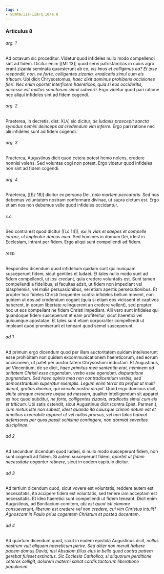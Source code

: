 ```yaml
---
tags : 
- Summa/IIa-IIæ/q.10/a.8
---
```


### Articulus 8

###### arg. 1
Ad octavum sic proceditur. Videtur quod infideles nullo modo compellendi sint ad fidem. Dicitur enim [[Mt 13]] quod servi patrisfamilias in cuius agro erant zizania seminata quaesierunt ab eo, *vis imus et colligimus ea? Et ipse respondit, non, ne forte, colligentes zizania, eradicetis simul cum eis triticum*. Ubi dicit Chrysostomus, *haec dixit dominus prohibens occisiones fieri. Nec enim oportet interficere haereticos, quia si eos occideritis, necesse est multos sanctorum simul subverti*. Ergo videtur quod pari ratione nec aliqui infideles sint ad fidem cogendi.

###### arg. 2
Praeterea, in decretis, dist. XLV, sic dicitur, *de Iudaeis praecepit sancta synodus nemini deinceps ad credendum vim inferre*. Ergo pari ratione nec alii infideles sunt ad fidem cogendi.

###### arg. 3
Praeterea, Augustinus dicit quod cetera potest homo nolens, credere nonnisi volens. Sed voluntas cogi non potest. Ergo videtur quod infideles non sint ad fidem cogendi.

###### arg. 4
Praeterea, [[Ez 18]] dicitur ex persona Dei, *nolo mortem peccatoris*. Sed nos debemus voluntatem nostram conformare divinae, ut supra dictum est. Ergo etiam nos non debemus velle quod infideles occidantur.

###### s.c.
Sed contra est quod dicitur [[Lc 14]], *exi in vias et saepes et compelle intrare, ut impleatur domus mea*. Sed homines in domum Dei, idest in Ecclesiam, intrant per fidem. Ergo aliqui sunt compellendi ad fidem.

###### resp.
Respondeo dicendum quod infidelium quidam sunt qui nunquam susceperunt fidem, sicut gentiles et Iudaei. Et tales nullo modo sunt ad fidem compellendi, ut ipsi credant, quia credere voluntatis est. Sunt tamen compellendi a fidelibus, si facultas adsit, ut fidem non impediant vel blasphemiis, vel malis persuasionibus, vel etiam apertis persecutionibus. Et propter hoc fideles Christi frequenter contra infideles bellum movent, non quidem ut eos ad credendum cogant (quia si etiam eos vicissent et captivos haberent, in eorum libertate relinquerent an credere vellent), sed propter hoc ut eos compellant ne fidem Christi impediant. Alii vero sunt infideles qui quandoque fidem susceperunt et eam profitentur, sicut haeretici vel quicumque apostatae. Et tales sunt etiam corporaliter compellendi ut impleant quod promiserunt et teneant quod semel susceperunt.

###### ad 1
Ad primum ergo dicendum quod per illam auctoritatem quidam intellexerunt esse prohibitam non quidem excommunicationem haereticorum, sed eorum occisionem, ut patet per auctoritatem Chrysostomi inductam. Et Augustinus, ad Vincentium, de se dicit, *haec primitus mea sententia erat, neminem ad unitatem Christi esse cogendum, verbo esse agendum, disputatione pugnandum. Sed haec opinio mea non contradicentium verbis, sed demonstrantium superatur exemplis. Legum enim terror ita profuit ut multi dicant, gratias domino, qui vincula nostra dirupit*. Quod ergo dominus dicit, *sinite utraque crescere usque ad messem*, qualiter intelligendum sit apparet ex hoc quod subditur, *ne forte, colligentes zizania, eradicetis simul cum eis et triticum*. Ubi satis ostendit, sicut Augustinus dicit (contra Epist. Parmen.), *cum metus iste non subest, idest quando ita cuiusque crimen notum est et omnibus execrabile apparet ut vel nullos prorsus, vel non tales habeat defensores per quos possit schisma contingere, non dormiat severitas disciplinae*.

###### ad 2
Ad secundum dicendum quod Iudaei, si nullo modo susceperunt fidem, non sunt cogendi ad fidem. Si autem susceperunt fidem, *oportet ut fidem necessitate cogantur retinere*, sicut in eodem capitulo dicitur.

###### ad 3
Ad tertium dicendum quod, sicut vovere est voluntatis, reddere autem est necessitatis, ita accipere fidem est voluntatis, sed tenere iam acceptam est necessitatis. Et ideo haeretici sunt compellendi ut fidem teneant. Dicit enim Augustinus, ad Bonifacium comitem, *ubi est quod isti clamare consueverunt, liberum est credere vel non credere, cui vim Christus intulit? Agnoscant in Paulo prius cogentem Christum et postea docentem*.

###### ad 4
Ad quartum dicendum quod, sicut in eadem epistola Augustinus dicit, *nullus nostrum vult aliquem haereticum perire. Sed aliter non meruit habere pacem domus David, nisi Absalom filius eius in bello quod contra patrem gerebat fuisset extinctus. Sic Ecclesia Catholica, si aliquorum perditione ceteros colligit, dolorem materni sanat cordis tantorum liberatione populorum*.

